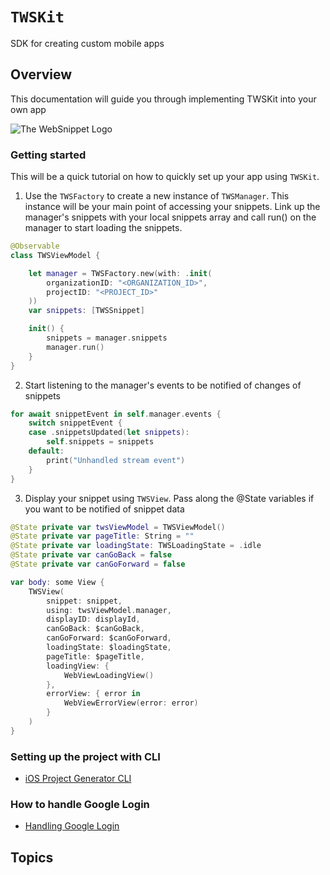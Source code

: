 # ``TWSKit``

SDK for creating custom mobile apps


## Overview

This documentation will guide you through implementing TWSKit into your own app

![The WebSnippet Logo](appIcon-200x200)

### Getting started


This will be a quick tutorial on how to quickly set up your app using ``TWSKit``.
1. Use the ``TWSFactory`` to create a new instance of ``TWSManager``. This instance will be your main point of accessing your snippets. Link up the manager's snippets with your local snippets array and call run() on the manager to start loading the snippets.
``` swift
@Observable
class TWSViewModel {

    let manager = TWSFactory.new(with: .init(
        organizationID: "<ORGANIZATION_ID>",
        projectID: "<PROJECT_ID>"
    ))
    var snippets: [TWSSnippet]

    init() {
        snippets = manager.snippets
        manager.run()
    }
}
```

2. Start listening to the manager's events to be notified of changes of snippets
``` swift
for await snippetEvent in self.manager.events {
    switch snippetEvent {
    case .snippetsUpdated(let snippets):
        self.snippets = snippets
    default:
        print("Unhandled stream event")
    }
}
```

3. Display your snippet using ``TWSView``. Pass along the @State variables if you want to be notified of snippet data
``` swift
@State private var twsViewModel = TWSViewModel()
@State private var pageTitle: String = ""
@State private var loadingState: TWSLoadingState = .idle
@State private var canGoBack = false
@State private var canGoForward = false

var body: some View {
    TWSView(
        snippet: snippet,
        using: twsViewModel.manager,
        displayID: displayId,
        canGoBack: $canGoBack,
        canGoForward: $canGoForward,
        loadingState: $loadingState,
        pageTitle: $pageTitle,
        loadingView: {
            WebViewLoadingView()
        },
        errorView: { error in
            WebViewErrorView(error: error)
        }
    )
}
```

### Setting up the project with CLI

- [iOS Project Generator CLI](https://github.com/inovait/tws-cli/tree/main/ios)

### How to handle Google Login

- [Handling Google Login](<doc:GoogleLogin>)

## Topics

